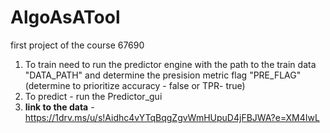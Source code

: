 # AlgoAsATool
first project of the course 67690
1. To train need to run the predictor engine with the path to the train data "DATA_PATH" and determine the presision metric flag "PRE_FLAG" (determine to prioritize accuracy - false or TPR- true)  
2. To predict - run the Predictor_gui
3. **link to the data** - https://1drv.ms/u/s!Aidhc4vYTqBqgZgvWmHUpuD4jFBJWA?e=XM4IwL 
